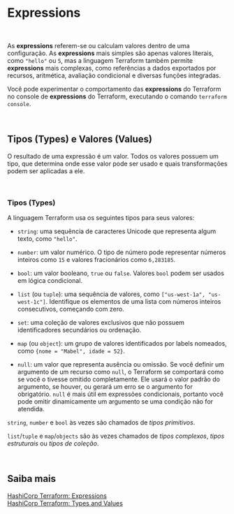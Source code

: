 # Expressions

<br>

As **expressions** referem-se ou calculam valores dentro de uma configuração. As **expressions** mais simples são apenas valores literais, como `"hello"` ou `5`, mas a linguagem Terraform também permite **expressions** mais complexas, como referências a dados exportados por recursos, aritmética, avaliação condicional e diversas funções integradas.

Você pode experimentar o comportamento das **expressions** do Terraform no console de **expressions** do Terraform, executando o comando `terraform console`.

<br>

## Tipos (Types) e Valores (Values)

O resultado de uma expressão é um valor. Todos os valores possuem um tipo, que determina onde esse valor pode ser usado e quais transformações podem ser aplicadas a ele.

<br>

### Tipos (Types)

A linguagem Terraform usa os seguintes tipos para seus valores:

- `string`: uma sequência de caracteres Unicode que representa algum texto, como `"hello"`.

- `number`: um valor numérico. O tipo de número pode representar números inteiros como `15` e valores fracionários como `6,283185`.

- `bool`: um valor booleano, `true` ou `false`. Valores `bool` podem ser usados ​​em lógica condicional.

- `list` (ou `tuple`): uma sequência de valores, como `["us-west-1a", "us-west-1c"]`. Identifique os elementos de uma lista com números inteiros consecutivos, começando com zero.

- `set`: uma coleção de valores exclusivos que não possuem identificadores secundários ou ordenação.

- `map` (ou `object`): um grupo de valores identificados por labels nomeados, como `{nome = "Mabel", idade = 52}`.

- `null`: um valor que representa ausência ou omissão. Se você definir um argumento de um recurso como `null`, o Terraform se comportará como se você o tivesse omitido completamente. Ele usará o valor padrão do argumento, se houver, ou gerará um erro se o argumento for obrigatório. `null` é mais útil em expressões condicionais, portanto você pode omitir dinamicamente um argumento se uma condição não for atendida.

`string`, `number` e `bool` às vezes são chamados de *tipos primitivos*. 

`list`/`tuple` e `map`/`objects` são às vezes chamados de *tipos complexos*, *tipos estruturais* ou *tipos de coleção*.

<br>

## Saiba mais
[HashiCorp Terraform: Expressions](https://developer.hashicorp.com/terraform/language/expressions)   
[HashiCorp Terraform: Types and Values](https://developer.hashicorp.com/terraform/language/expressions/types)   
